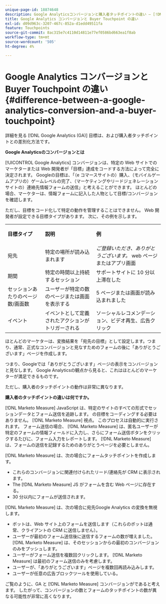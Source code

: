 ```yaml
---
unique-page-id: 18874648
description: Google Analyticsコンバージョンと購入者タッチポイントの違い — [!DNL Marketo Measure]  — 製品ドキュメント
title: Google Analytics コンバージョンと Buyer Touchpoint の違い
exl-id: d09d963c-3207-467c-852a-d1edd49511fa
feature: Touchpoints
source-git-commit: 8ac315e7c4110d14811e77ef0586bd663ea1f8ab
workflow-type: tm+mt
source-wordcount: '505'
ht-degree: 4%

---
```


# Google Analytics コンバージョンと Buyer Touchpoint の違い {#difference-between-a-google-analytics-conversion-and-a-buyer-touchpoint}

詳細を見る [!DNL Google Analytics (GA)] 目標は、および購入者タッチポイントとの差別化方法です。

**Google Analyticsのコンバージョンとは**

[!UICONTROL Google Analytics] コンバージョンは、特定の Web サイトでのマーケターまたは Web 開発者が「目標」達成をコードする方法によって完全に決定されます。 Googleの目標は、「（e コマースサイトの）購入、（モバイルゲームアプリの）ゲームレベルの完了、（マーケティングやリードジェネレーションサイトの）連絡先情報フォームの送信」と考えることができます。 ほとんどの場合、マーケターは、情報フォームに記入した人物として目標/コンバージョンを確認します。

ただし、目標をコード化して特定の動作を管理することはできません。 Web 開発者が設定できる目標タイプがあります。 次に、その例を示します。

<table> 
 <colgroup> 
  <col> 
  <col> 
  <col> 
 </colgroup> 
 <tbody> 
  <tr> 
   <td><strong>目標タイプ</strong></td> 
   <td><p><strong>説明</strong></p></td> 
   <td><strong>例</strong></td> 
  </tr> 
  <tr> 
   <td><p>宛先</p></td> 
   <td>特定の場所が読み込まれます</td> 
   <td><em>ご登録いただき、ありがとうございます。</em> web ページまたはアプリ画面</td> 
  </tr> 
  <tr> 
   <td>期間</td> 
   <td>特定の時間以上持続するセッション</td> 
   <td>サポートサイトに 10 分以上滞在した</td> 
  </tr> 
  <tr> 
   <td>セッションあたりのページ数/画面数</td> 
   <td>ユーザーが特定の数のページまたは画面を表示する</td> 
   <td>5 ページまたは画面が読み込まれました</td> 
  </tr> 
  <tr> 
   <td>イベント</td> 
   <td>イベントとして定義されたアクションがトリガーされる</td> 
   <td>ソーシャルレコメンデーション、ビデオ再生、広告クリック</td> 
  </tr> 
 </tbody> 
</table>

ほとんどのマーケターは、変換結果を「宛先の目標」として設定します。つまり、通常、正式なコンバージョンと見なすためのフォームの後に「ありがとうございます」ページを作成します。

つまり、Googleでは「ありがとうございます」ページの表示をコンバージョンと見なします。 Google Analyticsの観点から見ると、これはほとんどのマーケターが満足できるものです。

ただし、購入者のタッチポイントの動作は非常に異なります。

**購入者のタッチポイントの違いは何ですか。**

[!DNL Marketo Measure] JavaScript は、特定のサイトのすべての形式でセッションデータとフォーム送信を追跡します。 の目標をコーディングする必要はありません。 [!DNL Marketo Measure] 視点。 このプロセスは自動的に実行されます。 フォーム送信の場合、 [!DNL Marketo Measure] は、匿名ユーザーが特定のフォームの情報フィールドに入力し、さらにフォーム送信ボタンをクリックするたびに、フォーム入力をレポートします。 [!DNL Marketo Measure] は、フォームの送信を記録するためのありがとうページを必要としません。

[!DNL Marketo Measure] は、次の場合にフォームタッチポイントを作成します。

* これらのコンバージョンに関連付けられたリード/連絡先が CRM に表示されます。
* The [!DNL Marketo Measure] JS がフォームを含む Web ページに存在する。
* 30 分以内にフォームが送信されます。

[!DNL Marketo Measure] は、次の場合に宛先Google Analytics の変換を無視します。

* ボットは、Web サイト上のフォームを送信します（これらのボットは通常、クライアントの CRM に送信しません）。
* ユーザーが最初のフォーム送信後に送信するフォームの数が増えました。 [!DNL Marketo Measure] は、そのセッションからの最初のコンバージョンのみをプッシュします。
* ユーザーがフォーム送信を複数回クリックします。 [!DNL Marketo Measure] は最初のフォーム送信のみを考慮します。
* ユーザーが、「ありがとうございます」ページを複数回再読み込みします。
* ユーザーが任意の広告ブロックツールを使用している。

ご覧のように、GA と [!DNL Marketo Measure] コンバージョンがであると考えます。 したがって、コンバージョンの数とフォームのタッチポイントの数が異なる可能性が非常に高くなります。

